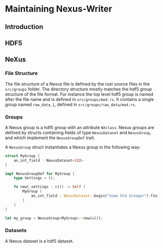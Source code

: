 # Maintaining Nexus-Writer

## Introduction

## HDF5

## NeXus

### File Structure

The file structure of a Nexus file is defined by the rust source files in the `src/groups` folder.
The directory structure mostly matches the hdf5 group structure of the file format.
For instance the top level hdf5 group is named after the file name and is defined in `src/groups/mod.rs`.
It contains a single group named `raw_data_1`, defined in `src/groups/raw_data/mod.rs`.

### Groups

A Nexus group is a hdf5 group with an attribute `NXclass`.
Nexus groups are defined by structs containing fields of type `NexusDataset` and `NexusGroup`, and which implement the `NexusGroupDef` trait.

A `NexusGroup` struct instantiates a Nexus group in the following way:

```rust
struct MyGroup {
    an_int_field : NexusDataset<i32>
}

impl NexusGroupDef for MyGroup {
    type Settings = ();

    fn new(_settings : &()) -> Self {
        MyGroup {
            an_int_field : NexusDataset::begin("Some Old Integer").finish_with_auto_default(),
        }
    }
}

let my_group = NexusGroup<MyGroup>::new(&());
```

### Datasets

A Nexus dataset is a hdf5 dataset.

